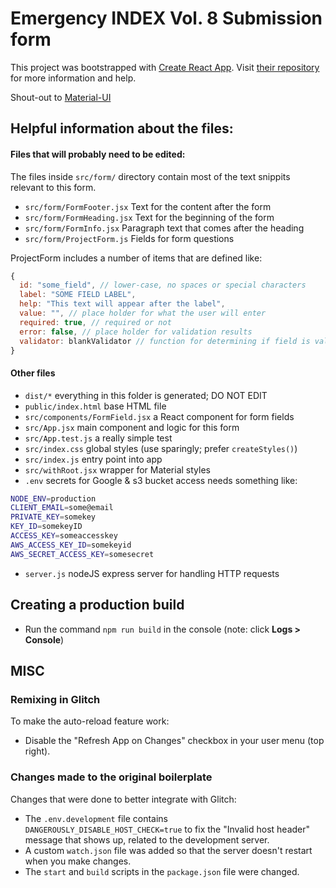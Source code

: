 # Emergency INDEX Vol. 8 Submission form

This project was bootstrapped with [Create React App](https://github.com/facebookincubator/create-react-app). Visit [their repository](https://github.com/facebookincubator/create-react-app) for more information and help.

Shout-out to [Material-UI](https://material-ui.com/)

## Helpful information about the files:

#### Files that will probably need to be edited: 

The files inside `src/form/` directory contain most of the text snippits relevant to this form.

* `src/form/FormFooter.jsx` Text for the content after the form
* `src/form/FormHeading.jsx` Text for the beginning of the form
* `src/form/FormInfo.jsx` Paragraph text that comes after the heading
* `src/form/ProjectForm.js` Fields for form questions

ProjectForm includes a number of items that are defined like:

```js
{
  id: "some_field", // lower-case, no spaces or special characters
  label: "SOME FIELD LABEL",
  help: "This text will appear after the label",
  value: "", // place holder for what the user will enter
  required: true, // required or not
  error: false, // place holder for validation results
  validator: blankValidator // function for determining if field is valid
}
```

#### Other files

* `dist/*` everything in this folder is generated; DO NOT EDIT
* `public/index.html` base HTML file 
* `src/components/FormField.jsx` a React component for form fields
* `src/App.jsx` main component and logic for this form
* `src/App.test.js` a really simple test
* `src/index.css` global styles (use sparingly; prefer `createStyles()`)
* `src/index.js` entry point into app
* `src/withRoot.jsx` wrapper for Material styles
* `.env` secrets for Google & s3 bucket access needs something like:

```sh
NODE_ENV=production
CLIENT_EMAIL=some@email
PRIVATE_KEY=somekey
KEY_ID=somekeyID
ACCESS_KEY=someaccesskey
AWS_ACCESS_KEY_ID=somekeyid
AWS_SECRET_ACCESS_KEY=somesecret
```

* `server.js` nodeJS express server for handling HTTP requests

## Creating a production build

* Run the command `npm run build` in the console (note: click **Logs > Console**)


## MISC

### Remixing in Glitch

To make the auto-reload feature work:

* Disable the "Refresh App on Changes" checkbox in your user menu (top right).

### Changes made to the original boilerplate

Changes that were done to better integrate with Glitch:

* The `.env.development` file contains `DANGEROUSLY_DISABLE_HOST_CHECK=true` to fix the "Invalid host header" message that shows up, related to the development server.
* A custom `watch.json` file was added so that the server doesn't restart when you make changes.
* The `start` and `build` scripts in the `package.json` file were changed.
